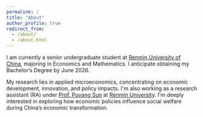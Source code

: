 ```yaml
---
permalink: /
title: "About"
author_profile: true
redirect_from: 
  - /about/
  - /about.html
---
```


I am currently a senior undergraduate student at [Renmin University of China](https://en.ruc.edu.cn/), majoring in Economics and Mathematics. I anticipate obtaining my Bachelor’s Degree by June 2026.

My research lies in applied microeconomics, concentrating on economic development, innovation, and policy impacts. I'm also working as a research assistant (RA) under [Prof. Puyang Sun](https://puyangsun.weebly.com/) at [Renmin University](http://econ.ruc.edu.cn/jszy/fae5ef93a4a642bf84dfdcb8c7064dd6.htm). I'm deeply interested in exploring how economic policies influence social welfare during China’s economic transformation.
